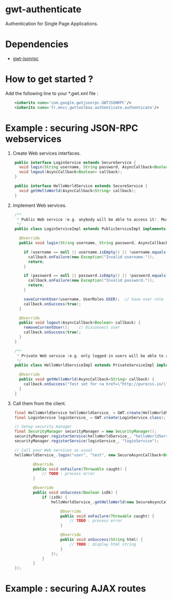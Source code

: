 gwt-authenticate
================

Authentication for Single Page Applications.

Dependencies
============

* [gwt-jsonrpc](https://github.com/MNCC/gwt-jsonrpc)

How to get started ?
====================

Add the following line to your *.gwt.xml file :

```xml
	<inherits name='com.google.gwtjsonrpc.GWTJSONRPC'/>
	<inherits name='fr.mncc.gwttoolbox.authenticate.authenticate'/>
```

Example : securing JSON-RPC webservices
=======================================

1. Create Web services interfaces.

```java
    public interface LoginService extends SecureService {
      void login(String username, String password, AsyncCallback<Boolean> callback);
      void logout(AsyncCallback<Boolean> callback);
    }
```

```java
    public interface HelloWorldService extends SecureService {
      void getHelloWorld(AsyncCallback<String> callback);
    }
```

2. Implement Web services.

```java
    /**
     * Public Web service (e.g. anybody will be able to access it). Must extend PublicServiceImpl.
     */
    public class LoginServiceImpl extends PublicServiceImpl implements LoginService {

      @Override
      public void login(String username, String password, AsyncCallback<Boolean> callback) {

        if (username == null || username.isEmpty() || !username.equals("user")) {
          callback.onFailure(new Exception("Invalid username."));
          return;
        }

        if (password == null || password.isEmpty() || !password.equals("test")) {
          callback.onFailure(new Exception("Invalid password."));
          return;
        }

        saveCurrentUser(username, UserRoles.USER);  // Save user role
        callback.onSuccess(true);
      }

      @Override
      public void logout(AsyncCallback<Boolean> callback) {
        removeCurrentUser();    // Disconnect user
        callback.onSuccess(true);
      }
    }
```

```java
    /**
     * Private Web service (e.g. only logged-in users will be able to access it). Must extend PrivateServiceImpl.
     */
    public class HelloWorldServiceImpl extends PrivateServiceImpl implements HelloWorldService {

      @Override
      public void getHelloWorld(AsyncCallback<String> callback) {
        callback.onSuccess("Test set for <a href=\"http://purecss.io/\">http://purecss.io/</a>.");
      }
    }
```

3. Call them from the client.

```java
    final HelloWorldService helloWorldService_ = GWT.create(HelloWorldService.class);
    final LoginService loginService_ = GWT.create(LoginService.class);

    // Setup security manager
    final SecurityManager securityManager = new SecurityManager();
    securityManager.registerService(helloWorldService_, "helloWorldService");
    securityManager.registerService(loginService_, "loginService");

    // Call your Web services as usual
    helloWorldService_.login("user", "test", new SecureAsyncCallback<Boolean>() {

            @Override
            public void onFailure(Throwable caught) {
                // TODO : process error
            }

            @Override
            public void onSuccess(Boolean isOk) {
                if (isOk) {
                    helloWorldService_.getHelloWorld(new SecureAsyncCallback<String>() {

                        @Override
                        public void onFailure(Throwable caught) {
                            // TODO : process error
                        }

                        @Override
                        public void onSuccess(String html) {
                            // TODO : display html string
                        }
                    });
                }
            }
    });
```

Example : securing AJAX routes
==============================



